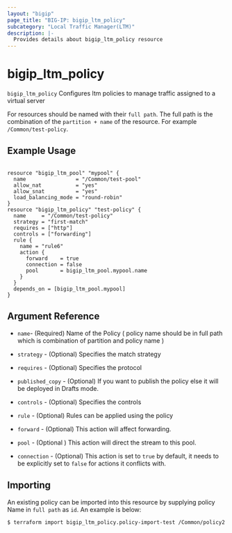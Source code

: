 ```yaml
---
layout: "bigip"
page_title: "BIG-IP: bigip_ltm_policy"
subcategory: "Local Traffic Manager(LTM)"
description: |-
  Provides details about bigip_ltm_policy resource
---
```


# bigip\_ltm\_policy

`bigip_ltm_policy` Configures ltm policies to manage traffic assigned to a virtual server

For resources should be named with their `full path`. The full path is the combination of the `partition + name` of the resource. For example `/Common/test-policy`.

## Example Usage

```hcl

resource "bigip_ltm_pool" "mypool" {
  name                = "/Common/test-pool"
  allow_nat           = "yes"
  allow_snat          = "yes"
  load_balancing_mode = "round-robin"
}
resource "bigip_ltm_policy" "test-policy" {
  name     = "/Common/test-policy"
  strategy = "first-match"
  requires = ["http"]
  controls = ["forwarding"]
  rule {
    name = "rule6"
    action {
      forward    = true
      connection = false
      pool       = bigip_ltm_pool.mypool.name
    }
  }
  depends_on = [bigip_ltm_pool.mypool]
}
```      

## Argument Reference

* `name`- (Required) Name of the Policy ( policy name should be in full path which is combination of partition and policy name )

* `strategy` - (Optional) Specifies the match strategy

* `requires` - (Optional) Specifies the protocol

* `published_copy` - (Optional) If you want to publish the policy else it will be deployed in Drafts mode.

*  `controls` - (Optional) Specifies the controls

* `rule` - (Optional) Rules can be applied using the policy

* `forward` - (Optional) This action will affect forwarding.

* `pool` - (Optional ) This action will direct the stream to this pool.

* `connection` - (Optional) This action is set to `true` by default, it needs to be explicitly set to `false` for actions it conflicts with.


## Importing
An existing policy can be imported into this resource by supplying policy Name in `full path` as `id`.
An example is below:
```sh
$ terraform import bigip_ltm_policy.policy-import-test /Common/policy2
```
